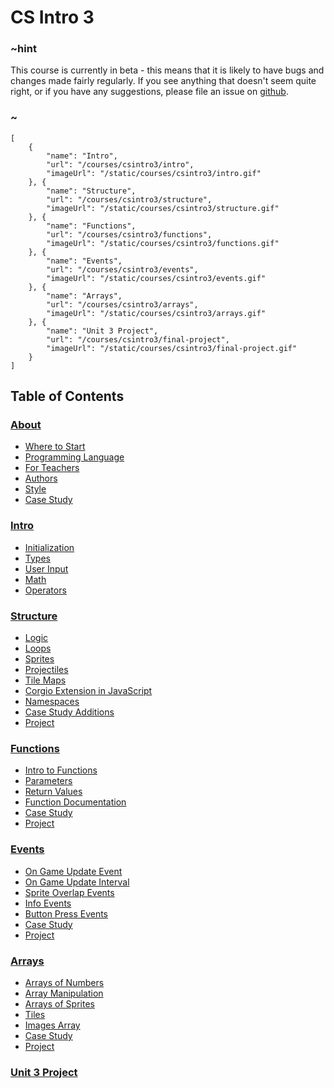 # CS Intro 3

### ~hint

This course is currently in beta - this means that it is likely to have bugs and changes made fairly regularly. If you see anything that doesn't seem quite right, or if you have any suggestions, please file an issue on [github](https://github.com/microsoft/pxt-arcade).

### ~

```codecard
[
    {
        "name": "Intro",
        "url": "/courses/csintro3/intro",
        "imageUrl": "/static/courses/csintro3/intro.gif"
    }, {
        "name": "Structure",
        "url": "/courses/csintro3/structure",
        "imageUrl": "/static/courses/csintro3/structure.gif"
    }, {
        "name": "Functions",
        "url": "/courses/csintro3/functions",
        "imageUrl": "/static/courses/csintro3/functions.gif"
    }, {
        "name": "Events",
        "url": "/courses/csintro3/events",
        "imageUrl": "/static/courses/csintro3/events.gif"
    }, {
        "name": "Arrays",
        "url": "/courses/csintro3/arrays",
        "imageUrl": "/static/courses/csintro3/arrays.gif"
    }, {
        "name": "Unit 3 Project",
        "url": "/courses/csintro3/final-project",
        "imageUrl": "/static/courses/csintro3/final-project.gif"
    }
]
```

## Table of Contents

### [About](/courses/csintro3/about)

* [Where to Start](/courses/csintro3/about/start)
* [Programming Language](/courses/csintro3/about/script)
* [For Teachers](/courses/csintro3/about/teachers)
* [Authors](/courses/csintro3/about/authors)
* [Style](/courses/csintro3/about/style)
* [Case Study](/courses/csintro3/about/case-study)

### [Intro](/courses/csintro3/intro)

* [Initialization](/courses/csintro3/intro/initialization)
* [Types](/courses/csintro3/intro/types)
* [User Input](/courses/csintro3/intro/user-input)
* [Math](/courses/csintro3/intro/math)
* [Operators](/courses/csintro3/intro/operators)

### [Structure](/courses/csintro3/orientation)

* [Logic](/courses/csintro3/structure/logic)
* [Loops](/courses/csintro3/structure/loops)
* [Sprites](/courses/csintro3/structure/sprites)
* [Projectiles](/courses/csintro3/structure/projectiles)
* [Tile Maps](/courses/csintro3/structure/tilemaps)
* [Corgio Extension in JavaScript](/courses/csintro3/structure/extensions)
* [Namespaces](/courses/csintro3/structure/namespaces)
* [Case Study Additions](/courses/csintro3/structure/additions)
* [Project](/courses/csintro3/structure/project)

### [Functions](/courses/csintro3/functions)

* [Intro to Functions](/courses/csintro3/functions/intro)
* [Parameters](/courses/csintro3/functions/parameters)
* [Return Values](/courses/csintro3/functions/returns)
* [Function Documentation](/courses/csintro3/functions/comments)
* [Case Study](/courses/csintro3/functions/case-study)
* [Project](/courses/csintro3/functions/project)

### [Events](/courses/csintro3/events)

* [On Game Update Event](/courses/csintro3/events/intro)
* [On Game Update Interval](/courses/csintro3/events/update)
* [Sprite Overlap Events](/courses/csintro3/events/overlap)
* [Info Events](/courses/csintro3/events/info)
* [Button Press Events](/courses/csintro3/events/buttons)
* [Case Study](/courses/csintro3/events/case-study)
* [Project](/courses/csintro3/events/project)

### [Arrays](/courses/csintro3/arrays)

* [Arrays of Numbers](/courses/csintro3/arrays/numbers)
* [Array Manipulation](/courses/csintro3/arrays/strings)
* [Arrays of Sprites](/courses/csintro3/arrays/sprites)
* [Tiles](/courses/csintro3/arrays/tiles)
* [Images Array](/courses/csintro3/arrays/images)
* [Case Study](/courses/csintro3/arrays/case-study)
* [Project](/courses/csintro3/arrays/project)

### [Unit 3 Project](/courses/csintro3/final-project)
